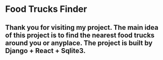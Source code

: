 # Food Trucks Finder

<h2>
	Thank you for visiting my project.
	The main idea of this project is to find the nearest food trucks around you or anyplace.
	The project is built by Django + React + Sqlite3.
</h2>
